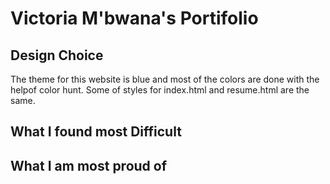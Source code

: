 # Victoria M'bwana's Portifolio

## Design Choice

The theme for this website is blue and most of the colors are done with the helpof color hunt. 
Some of styles for index.html and resume.html are the same.

## What I found most Difficult

## What I am most proud of
